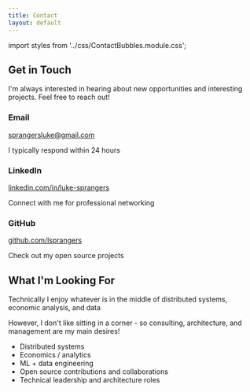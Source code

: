 ```yaml
---
title: Contact
layout: default
---
```


import styles from '../css/ContactBubbles.module.css';

<div className={styles.contactBubbleContainer}>
  <div className={styles.contactBubbleCard}>
    <h2>Get in Touch</h2>
    <p>I'm always interested in hearing about new opportunities and interesting projects. Feel free to reach out!</p>
    <div className={styles.contactMethods}>
      <div className={styles.contactMethod}>
        <i className="fas fa-envelope"></i>
        <h3>Email</h3>
        <p><a href="mailto:sprangersluke@gmail.com">sprangersluke@gmail.com</a></p>
        <p className={styles.contactNote}>I typically respond within 24 hours</p>
      </div>
      <div className={styles.contactMethod}>
        <i className="fab fa-linkedin"></i>
        <h3>LinkedIn</h3>
        <p><a href="https://www.linkedin.com/in/luke-sprangers" target="_blank">linkedin.com/in/luke-sprangers</a></p>
        <p className={styles.contactNote}>Connect with me for professional networking</p>
      </div>
      <div className={styles.contactMethod}>
        <i className="fab fa-github"></i>
        <h3>GitHub</h3>
        <p><a href="https://github.com/lsprangers" target="_blank">github.com/lsprangers</a></p>
        <p className={styles.contactNote}>Check out my open source projects</p>
      </div>
    </div>
  </div>
  <div className={styles.contactBubbleCard}>
    <h2>What I'm Looking For</h2>
    <p className={styles.contactBlurb}>
      Technically I enjoy whatever is in the middle of distributed systems, economic analysis, and data
    </p>
    <p className={styles.contactBlurb}>
    However, I don't like sitting in a corner - so consulting, architecture, and management are my main desires!
    </p>
    <ul className={styles.interestsList}>
      <li>Distributed systems</li>
      <li>Economics / analytics</li>
      <li>ML + data engineering</li>
      <li>Open source contributions and collaborations</li>
      <li>Technical leadership and architecture roles</li>
    </ul>
  </div>
</div>